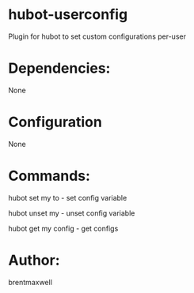 # hubot-userconfig
Plugin for hubot to set custom configurations per-user

# Dependencies:
None

# Configuration
None

# Commands:
hubot set my <key> to <value> - set config variable

hubot unset my <key> - unset config variable

hubot get my config - get configs

# Author:
brentmaxwell
